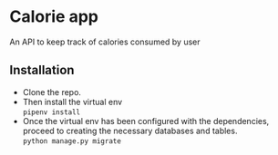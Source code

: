 # Calorie app
An API to keep track of calories consumed by user

## Installation
- Clone the repo. <br/>
- Then install the virtual env <br/>
`pipenv install` <br/>
- Once the virtual env has been configured with the dependencies, proceed to creating the necessary databases and tables. <br/>
`python manage.py migrate`
